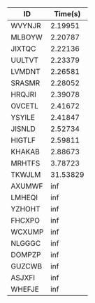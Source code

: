 |ID|Time(s)|
|-|-|
|WVYNJR|2.19951|
|MLBOYW|2.20787|
|JIXTQC|2.22136|
|UULTVT|2.23379|
|LVMDNT|2.26581|
|SRASMR|2.28052|
|HRQJRI|2.39078|
|OVCETL|2.41672|
|YSYILE|2.41847|
|JISNLD|2.52734|
|HIGTLF|2.59811|
|KHAKAB|2.88673|
|MRHTFS|3.78723|
|TKWJLM|31.53829|
|AXUMWF|inf|
|LMHEQI|inf|
|YZHOHT|inf|
|FHCXPO|inf|
|WCXUMP|inf|
|NLGGGC|inf|
|DOMPZP|inf|
|GUZCWB|inf|
|ASJXFI|inf|
|WHEFJE|inf|
